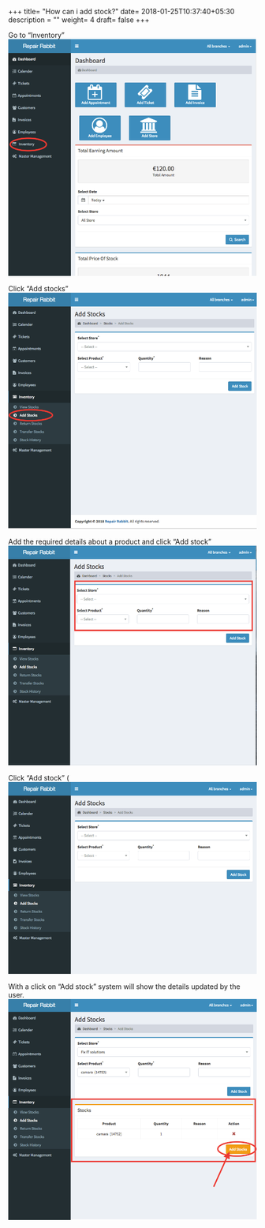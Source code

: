 +++
title= "How can i add stock?"
date= 2018-01-25T10:37:40+05:30
description = ""
weight= 4
draft= false
+++




Go to “Inventory”
![How can i add stock?](/images/inventory/how_can_i_add_stock/go_to_inventory.png)

Click “Add stocks”
![How can i add stock?](/images/inventory/how_can_i_add_stock/select_add_stock.png)

Add the required details about a product and click “Add stock”
![How can i add stock?](/images/inventory/how_can_i_add_stock/fill_the_required_details.png)

Click “Add stock”
(![How can i add stock?](/images/inventory/how_can_i_add_stock/click_add_stock.png)

With a click on “Add stock” system will show the details updated by the user.
![How can i add stock?](/images/inventory/how_can_i_add_stock/stock_detail_summary_again_click_add_stock.png)


